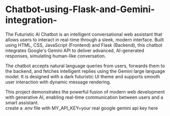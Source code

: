 # Chatbot-using-Flask-and-Gemini-integration-
The Futuristic AI Chatbot is an intelligent conversational web assistant that allows users to interact in real-time through a sleek, modern interface. Built using HTML, CSS, JavaScript (Frontend) and Flask (Backend), this chatbot integrates Google's Gemini API to deliver advanced, AI-generated responses, simulating human-like conversation.

The chatbot accepts natural language queries from users, forwards them to the backend, and fetches intelligent replies using the Gemini large language model. It is designed with a dark futuristic UI theme and supports smooth user interaction with dynamic message rendering.

This project demonstrates the powerful fusion of modern web development with generative AI, enabling real-time communication between users and a smart assistant.  
create a .env file with MY_API_KEY=your real google gemini api key here

